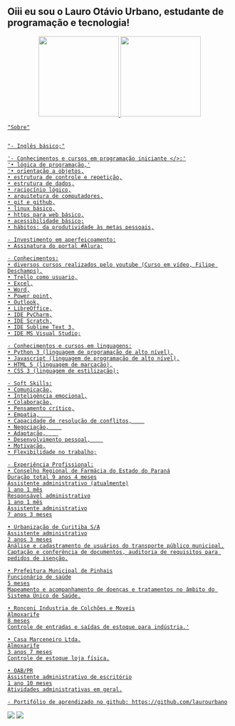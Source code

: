 ## Oiii eu sou o Lauro Otávio Urbano, estudante de programação e tecnologia!
<div align="center">
  <a href="https://github.com/laurourbano">
  <img height="180em" src="https://github-readme-stats.vercel.app/api?username=laurourbano&show_icons=true&theme=dracula&include_all_commits=true&count_private=true"/>
  <img height="180em" src="https://github-readme-stats.vercel.app/api/top-langs/?username=laurourbano&layout=compact&langs_count=7&theme=dracula"/>
</div>

  <div>
 
    "Sobre"
    
    
    "- Inglês básico;"
    
    '- Conhecimentos e cursos em programação iniciante </>:'
    '• lógica de programação,'
    '• orientação a objetos,
    • estrutura de controle e repetição,
    • estrutura de dados,
    • raciocínio lógico,
    • arquitetura de computadores,
    • git e github,
    • linux básico,
    • https para web básico,
    • acessibilidade básico;
    • hábitos: da produtividade às metas pessoais,
    
    - Investimento em aperfeicoamento:
    • Assinatura do portal #Alura;
    
    - Conhecimentos:
    • diversos cursos realizados pelo youtube (Curso em vídeo, Filipe Deschamps),
    • Trello como usuario,
    • Excel,
    • Word,
    • Power point,
    • Outlook,
    • LibreOffice,
    • IDE PyCharm,
    • IDE Scratch,
    • IDE Sublime Text 3,
    • IDE MS Visual Studio;
    
    - Conhecimentos e cursos em linguagens:
    • Python 3 (linguagem de programação de alto nível),
    • Javascript (linguagem de programação de alto nível),
    • HTML 5 (linguagem de marcação),
    • CSS 3 (linguagem de estilização);
    
    - Soft Skills:
    • Comunicação,
    • Inteligência emocional,
    • Colaboração,
    • Pensamento crítico,
    • Empatia,    
    • Capacidade de resolução de conflitos,    
    • Negociação,    
    • Adaptação,    
    • Desenvolvimento pessoal,    
    • Motivação,
    • Flexibilidade no trabalho;
    
    - Experiência Profissional:
    • Conselho Regional de Farmácia do Estado do Paraná
    Duração total 9 anos 4 meses
    Assistente administrativo (atualmente)
    1 ano 1 mês
    Responsável administrativo
    1 ano 1 mês
    Assistente administrativo
    7 anos 3 meses

    • Urbanização de Curitiba S/A
    Assistente administrativo
    2 anos 3 meses
    Análise e cadastramento de usuários do transporte público municipal.
    Captação e conferência de documentos, auditoria de requisitos para pedidos de isenção.
    
    • Prefeitura Municipal de Pinhais
    Funcionário de saúde
    5 meses
    Mapeamento e acompanhamento de doenças e tratamentos no âmbito do Sistema Único de Saúde.
    
    • Ronconi Industria de Colchões e Moveis
    Almoxarife
    8 meses
    Controle de entradas e saídas de estoque para indústria.'
    
    • Casa Marceneiro Ltda.
    Almoxarife
    3 anos 7 meses
    Controle de estoque loja física.
    
    • OAB/PR
    Assistente administrativo de escritório
    1 ano 10 meses
    Atividades administrativas em geral.
    
    - Portifólio de aprendizado no github: https://github.com/laurourbano
  </div>
  
  <div>
    <a href="https://instagram.com/lauro_otavio" target="_blank"><img src="https://img.shields.io/badge/-Instagram-%23E4405F?style=for-the-badge&logo=instagram&logoColor=white" target="_blank"></a>
    <a href="https://www.linkedin.com/in/admeadslauro" target="_blank"><img src="https://img.shields.io/badge/-LinkedIn-%230077B5?style=for-the-badge&logo=linkedin&logoColor=white" target="_blank"></a>
  </div>
